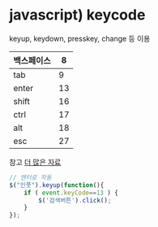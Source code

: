 # javascript) keycode



keyup, keydown, presskey, change 등 이용

| 백스페이스 | 8    |
| ---------- | ---- |
| tab        | 9    |
| enter      | 13   |
| shift      | 16   |
| ctrl       | 17   |
| alt        | 18   |
| esc        | 27   |



참고 [더 많은 자료](https://blog.naver.com/wizardry0629/222066976020)

```javascript
// 엔터로 작동
$("인풋").keyup(function(){
    if ( event.keyCode==13 ) {
        $('검색버튼').click();
    }
});
```

